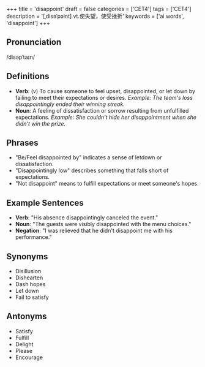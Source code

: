 +++
title = 'disappoint'
draft = false
categories = ['CET4']
tags = ['CET4']
description = '[ˌdisəˈpɔint] vt.使失望，使受挫折'
keywords = ['ai words', 'disappoint']
+++

## Pronunciation
/disəpˈtaɪn/

## Definitions
- **Verb**: (v) To cause someone to feel upset, disappointed, or let down by failing to meet their expectations or desires. *Example: The team's loss disappointingly ended their winning streak.*
- **Noun**: A feeling of dissatisfaction or sorrow resulting from unfulfilled expectations. *Example: She couldn't hide her disappointment when she didn't win the prize.*

## Phrases
- "Be/Feel disappointed by" indicates a sense of letdown or dissatisfaction.
- "Disappointingly low" describes something that falls short of expectations.
- "Not disappoint" means to fulfill expectations or meet someone's hopes.

## Example Sentences
- **Verb**: "His absence disappointingly canceled the event."
- **Noun**: "The guests were visibly disappointed with the menu choices."
- **Negation**: "I was relieved that he didn't disappoint me with his performance."

## Synonyms
- Disillusion
- Dishearten
- Dash hopes
- Let down
- Fail to satisfy

## Antonyms
- Satisfy
- Fulfill
- Delight
- Please
- Encourage
